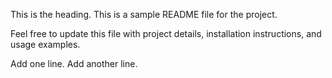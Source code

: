 This is the heading.
This is a sample README file for the project.

Feel free to update this file with project details, installation instructions, and usage examples.

Add one line.
Add another line.
